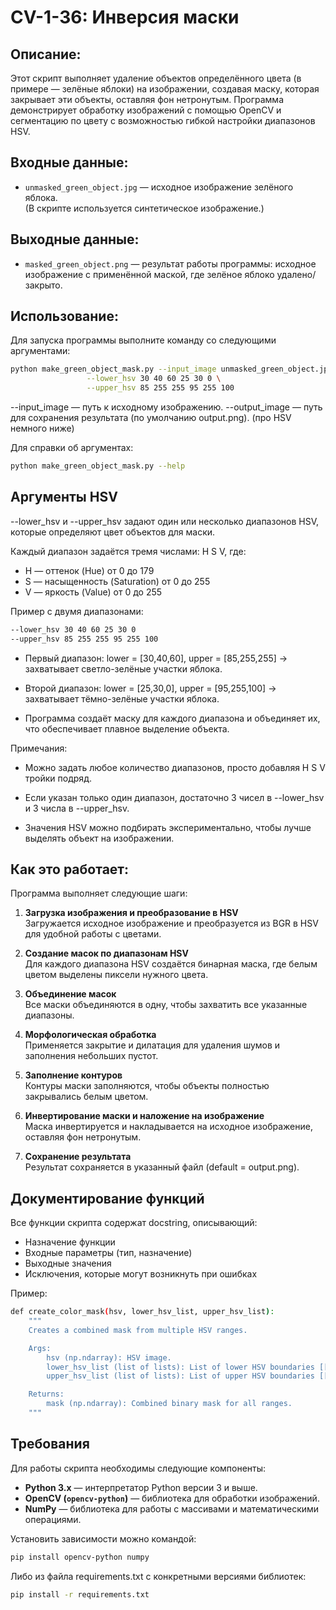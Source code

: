 # CV-1-36: Инверсия маски

## Описание:

Этот скрипт выполняет удаление объектов определённого цвета (в примере — зелёные яблоки) на изображении, создавая маску, которая закрывает эти объекты, оставляя фон нетронутым. Программа демонстрирует обработку изображений с помощью OpenCV и сегментацию по цвету с возможностью гибкой настройки диапазонов HSV.

## Входные данные:

- `unmasked_green_object.jpg` — исходное изображение зелёного яблока.  
  (В скрипте используется синтетическое изображение.)

## Выходные данные:

- `masked_green_object.png` — результат работы программы: исходное изображение с применённой маской, где зелёное яблоко удалено/закрыто.

## Использование:

Для запуска программы выполните команду со следующими аргументами:

```bash
python make_green_object_mask.py --input_image unmasked_green_object.jpg --output_image masked_green_object.png \
			 	 --lower_hsv 30 40 60 25 30 0 \
				 --upper_hsv 85 255 255 95 255 100
```

--input_image — путь к исходному изображению.
--output_image — путь для сохранения результата (по умолчанию output.png).
(про HSV немного ниже)

Для справки об аргументах:

```bash
python make_green_object_mask.py --help
```

## Аргументы HSV

--lower_hsv и --upper_hsv задают один или несколько диапазонов HSV, которые определяют цвет объектов для маски.

Каждый диапазон задаётся тремя числами: H S V, где:

- H — оттенок (Hue) от 0 до 179
- S — насыщенность (Saturation) от 0 до 255
- V — яркость (Value) от 0 до 255

Пример с двумя диапазонами:

```bash
--lower_hsv 30 40 60 25 30 0
--upper_hsv 85 255 255 95 255 100
```

- Первый диапазон: lower = [30,40,60], upper = [85,255,255] -> захватывает светло-зелёные участки яблока.

- Второй диапазон: lower = [25,30,0], upper = [95,255,100] -> захватывает тёмно-зелёные участки яблока.

- Программа создаёт маску для каждого диапазона и объединяет их, что обеспечивает плавное выделение объекта.

Примечания:

- Можно задать любое количество диапазонов, просто добавляя H S V тройки подряд.

- Если указан только один диапазон, достаточно 3 чисел в --lower_hsv и 3 числа в --upper_hsv.

- Значения HSV можно подбирать экспериментально, чтобы лучше выделять объект на изображении.

## Как это работает:

Программа выполняет следующие шаги:

1. **Загрузка изображения и преобразование в HSV**  
   Загружается исходное изображение и преобразуется из BGR в HSV для удобной работы с цветами.

2. **Создание масок по диапазонам HSV**  
   Для каждого диапазона HSV создаётся бинарная маска, где белым цветом выделены пиксели нужного цвета.

3. **Объединение масок**  
   Все маски объединяются в одну, чтобы захватить все указанные диапазоны.

4. **Морфологическая обработка**  
   Применяется закрытие и дилатация для удаления шумов и заполнения небольших пустот.

5. **Заполнение контуров**  
   Контуры маски заполняются, чтобы объекты полностью закрывались белым цветом.

6. **Инвертирование маски и наложение на изображение**  
   Маска инвертируется и накладывается на исходное изображение, оставляя фон нетронутым.

7. **Сохранение результата**  
   Результат сохраняется в указанный файл (default = output.png).

## Документирование функций

Все функции скрипта содержат docstring, описывающий:

- Назначение функции
- Входные параметры (тип, назначение)
- Выходные значения
- Исключения, которые могут возникнуть при ошибках

Пример:

```bash
def create_color_mask(hsv, lower_hsv_list, upper_hsv_list):
    """
    Creates a combined mask from multiple HSV ranges.

    Args:
        hsv (np.ndarray): HSV image.
        lower_hsv_list (list of lists): List of lower HSV boundaries [[H,S,V], ...].
        upper_hsv_list (list of lists): List of upper HSV boundaries [[H,S,V], ...].

    Returns:
        mask (np.ndarray): Combined binary mask for all ranges.
    """
```

## Требования

Для работы скрипта необходимы следующие компоненты:

- **Python 3.x** — интерпретатор Python версии 3 и выше.  
- **OpenCV (`opencv-python`)** — библиотека для обработки изображений.  
- **NumPy** — библиотека для работы с массивами и математическими операциями.  

Установить зависимости можно командой:

```bash
pip install opencv-python numpy
```

Либо из файла requirements.txt с конкретными версиями библиотек:

```bash
pip install -r requirements.txt
```
